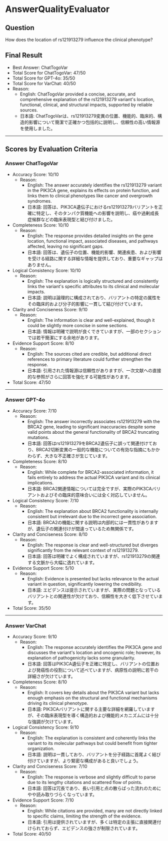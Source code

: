 # AnswerQualityEvaluator

## Question

How does the location of rs121913279 influence the clinical phenotype?

## Final Result

- Best Answer: ChatTogoVar
- Total Score for ChatTogoVar: 47/50
- Total Score for GPT-4o: 35/50
- Total Score for VarChat: 40/50
- Reason:
  - English: ChatTogoVar provided a concise, accurate, and comprehensive explanation of the rs121913279 variant's location, functional, clinical, and structural impacts, supported by reliable sources.
  - 日本語: ChatTogoVarは、rs121913279変異の位置、機能的、臨床的、構造的影響について簡潔で正確かつ包括的に説明し、信頼性の高い情報源を使用しました。

---

## Scores by Evaluation Criteria

### Answer ChatTogoVar
- Accuracy Score: 10/10
  - Reason: 
    - English: The answer accurately identifies the rs121913279 variant in the PIK3CA gene, explains its effects on protein function, and links them to clinical phenotypes like cancer and overgrowth syndromes.
    - 日本語: 回答は、PIK3CA遺伝子におけるrs121913279バリアントを正確に特定し、そのタンパク質機能への影響を説明し、癌や過剰成長症候群などの臨床表現型と結び付けました。
- Completeness Score: 10/10
  - Reason: 
    - English: The response provides detailed insights on the gene location, functional impact, associated diseases, and pathways affected, leaving no significant gaps.
    - 日本語: 回答は、遺伝子の位置、機能的影響、関連疾患、および影響を受ける経路に関する詳細な情報を提供しており、重要なギャップはありません。
- Logical Consistency Score: 10/10
  - Reason: 
    - English: The explanation is logically structured and consistently links the variant's specific attributes to its clinical and molecular impacts.
    - 日本語: 説明は論理的に構成されており、バリアントの特定の属性をその臨床的および分子的影響に一貫して結び付けています。
- Clarity and Conciseness Score: 9/10
  - Reason: 
    - English: The information is clear and well-explained, though it could be slightly more concise in some sections.
    - 日本語: 情報は明確で説明が良くできていますが、一部のセクションでは若干簡潔にする余地があります。
- Evidence Support Score: 8/10
  - Reason: 
    - English: The sources cited are credible, but additional direct references to primary literature could further strengthen the response.
    - 日本語: 引用された情報源は信頼性がありますが、一次文献への直接的な参照がさらに回答を強化する可能性があります。
- Total Score: 47/50

---

### Answer GPT-4o
- Accuracy Score: 7/10
  - Reason: 
    - English: The answer incorrectly associates rs121913279 with the BRCA2 gene, leading to significant inaccuracies despite some valid points about the general functionality of BRCA2 truncating mutations.
    - 日本語: 回答はrs121913279をBRCA2遺伝子に誤って関連付けており、BRCA2切断変異の一般的な機能についての有効な指摘にもかかわらず、大きな不正確さが生じています。
- Completeness Score: 8/10
  - Reason: 
    - English: While complete for BRCA2-associated information, it fails entirely to address the actual PIK3CA variant and its clinical implications.
    - 日本語: BRCA2関連情報については完全ですが、実際のPIK3CAバリアントおよびその臨床的意味合いには全く対応していません。
- Logical Consistency Score: 7/10
  - Reason: 
    - English: The explanation about BRCA2 functionality is internally consistent but irrelevant due to the incorrect gene association.
    - 日本語: BRCA2の機能に関する説明は内部的には一貫性がありますが、遺伝子の関連付けが間違っているため無関係です。
- Clarity and Conciseness Score: 8/10
  - Reason: 
    - English: The response is clear and well-structured but diverges significantly from the relevant context of rs121913279.
    - 日本語: 回答は明確でよく構成されていますが、rs121913279の関連する文脈から大幅に逸れています。
- Evidence Support Score: 5/10
  - Reason: 
    - English: Evidence is presented but lacks relevance to the actual variant in question, significantly lowering the credibility.
    - 日本語: エビデンスは提示されていますが、実際の問題となっているバリアントとの関連性が欠けており、信頼性を大きく低下させています。
- Total Score: 35/50

---

### Answer VarChat
- Accuracy Score: 9/10
  - Reason: 
    - English: The response accurately identifies the PIK3CA gene and discusses the variant's location and oncogenic role; however, its explanation of pathogenicity lacks some granularity.
    - 日本語: 回答はPIK3CA遺伝子を正確に特定し、バリアントの位置および発癌性の役割について述べていますが、病原性の説明に若干の詳細さが欠けています。
- Completeness Score: 8/10
  - Reason: 
    - English: It covers key details about the PIK3CA variant but lacks enough emphasis on the structural and functional mechanisms driving its clinical phenotype.
    - 日本語: PIK3CAバリアントに関する主要な詳細を網羅していますが、その臨床表現型を導く構造的および機能的メカニズムには十分な強調が欠けています。
- Logical Consistency Score: 9/10
  - Reason: 
    - English: The explanation is consistent and coherently links the variant to its molecular pathways but could benefit from tighter organization.
    - 日本語: 説明は一貫しており、バリアントを分子経路に首尾よく結び付けていますが、より緊密な構成があると良いでしょう。
- Clarity and Conciseness Score: 7/10
  - Reason: 
    - English: The response is verbose and slightly difficult to parse due to its lengthy citations and scattered flow of points.
    - 日本語: 回答は冗長であり、長い引用と点の散らばった流れのためにやや読み取りづらくなっています。
- Evidence Support Score: 7/10
  - Reason: 
    - English: While citations are provided, many are not directly linked to specific claims, limiting the strength of the evidence.
    - 日本語: 引用は提供されていますが、多くは特定の主張に直接関連付けられておらず、エビデンスの強さが制限されています。
- Total Score: 40/50